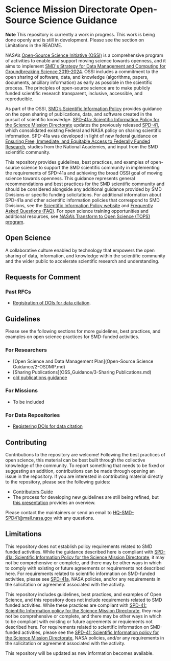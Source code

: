 # Science Mission Directorate Open-Source Science Guidance

**Note** 
This repository is currently a work in progress.  This work is being done openly and is still in development.  Please see the section on Limitations in the README.  

NASA’s [Open-Source Science Initiative \(OSSI\)](https://science.nasa.gov/open-science-overview) is a comprehensive program of activities to enable and support moving science towards openness, and it aims to implement [SMD's Strategy for Data Management and Computing for Groundbreaking Science 2019-2024](https://science.nasa.gov/files/science-red/s3fs-public/atoms/files/SDMWG%20Strategy_Final.pdf). OSSI includes a commitment to the open sharing of software, data, and knowledge (algorithms, papers, documents, ancillary information) as early as possible in the scientific process. The principles of open-source science are to make publicly funded scientific research transparent, inclusive, accessible, and reproducible. 

As part of the OSSI, [SMD’s Scientific Information Policy](https://science.nasa.gov/researchers/science-data/science-information-policy) provides guidance on the open sharing of publications, data, and software created in the pursuit of scientific knowledge. [SPD-41a: Scientific Information Policy for the Science Mission Directorate](https://science.nasa.gov/science-red/s3fs-public/atoms/files/SMD-information-policy-SPD-41a.pdf) updates the previously released [SPD-41](https://science.nasa.gov/science-red/s3fs-public/atoms/files/Scientific%20Information%20policy%20SPD-41.pdf), which consolidated existing Federal and NASA policy on sharing scientific information.  SPD-41a was developed in light of new federal guidance on [Ensuring Free, Immediate, and Equitable Access to Federally Funded Research](https://www.whitehouse.gov/wp-content/uploads/2022/08/08-2022-OSTP-Public-Access-Memo.pdf), studies from the National Academies, and input from the SMD scientific community. 

This repository provides guidelines, best practices, and examples of open-source science to support the SMD scientific community in implementing the requirements of SPD-41a and achieving the broad OSSI goal of moving science towards openness. This guidance represents general recommendations and best practices for the SMD scientific community and should be considered alongside any additional guidance provided by SMD Divisions or specific funding solicitations. For additional information about SPD-41a and other scientific information policies that correspond to SMD Divisions, see the [Scientific Information Policy website](https://science.nasa.gov/researchers/science-data/science-information-policy) and [Frequently Asked Questions \(FAQ\)](https://science.nasa.gov/researchers/science-data/science-information-policy_faq). For open science training opportunities and additional resources, see [NASA’s Transform to Open Science \(TOPS\) program](https://nasa.github.io/Transform-to-Open-Science/). 

## Open Science

A collaborative culture enabled by technology that empowers the open sharing of data, information, and knowledge within the scientific community and the wider public to accelerate scientific research and understanding.

## Requests for Comment

### Past RFCs
* [Registration of DOIs for data citation](request_for_comment/draft/RFC_001_data_citation_identifier.md). 

## Guidelines 

Please see the following sections for more guidelines, best practices, and examples on open science practices for SMD-funded activities.  

### For Researchers
* [Open Science and Data Management Plan](Open-Source Science Guidance/2-OSDMP.md)
* [Sharing Publications](OSS_Guidance/3-Sharing Publications.md)
* [old publications guidance](guidance/research_publications.md)

### For Missions
* To be included

### For Data Repositories
* [Registering DOIs for data citation](guidance/guideline001_doi_registration.md)

## Contributing

Contributions to the repository are welcome! Following the best practices of open science, this material can be best built through the collective knowledge of the community. To report something that needs to be fixed or suggesting an addition, contributions can be made through opening an issue in the repository. If you are interested in contributing material directly to the repository, please see the following guides:

* [Contributors Guide](Contributing)
* The process for developing new guidelines are still being refined, but [this presentation](https://docs.google.com/presentation/d/1DaFJpTCfl3cuTqBn7c32Bs8RNxRsa3vJnurmgh9SlXA/edit?usp=sharing) provides an overview.

Please contact the maintainers or send an email to <HQ-SMD-SPD41@mail.nasa.gov> with any questions. 

## Limitations

This repository does not establish policy requirements related to SMD funded activities. While the guidance described here is compliant with [SPD-41a: Scientific Information Policy for the Science Mission Directorate](https://science.nasa.gov/spd-41), it may not be comprehensive or complete, and there may be other ways in which to comply with existing or future agreements or requirements not described here. 
For requirements related to scientific information on SMD-funded activities, please see [SPD-41a](https://science.nasa.gov/spd-41), NASA policies, and/or any requirements in the solicitation or agreement associated with the activity.

This repository includes guidelines, best practices, and examples of Open Science, and this repository does not include requirements related to SMD funded activities.  While these practices are compliant with [SPD-41: Scientific Information policy for the Science Mission Directorate](https://science.nasa.gov/science-red/s3fs-public/atoms/files/Scientific%20Information%20policy%20SPD-41.pdf), they may not be comprehensive or complete, and there may be other ways in which to be compliant with existing or future agreements or requiements not described here. For requirements related to scientific information on SMD-funded activities, please see the [SPD-41: Scientific Information policy for the Science Mission Directorate](https://science.nasa.gov/science-red/s3fs-public/atoms/files/Scientific%20Information%20policy%20SPD-41.pdf), NASA policies, and/or any requirements in the solicitation or agreement associated with the activity.  

This repository will be updated as new information becomes available.




